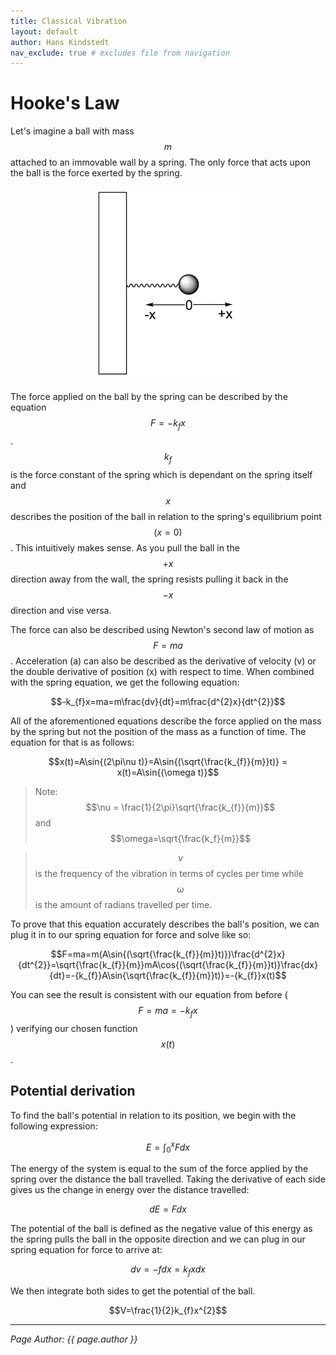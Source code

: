 ```yaml
---
title: Classical Vibration
layout: default
author: Hans Kindstedt
nav_exclude: true # excludes file from navigation
---
```


# Hooke's Law
Let's imagine a ball with mass $$m$$ attached to an immovable wall by a spring. The only force that acts upon the ball is the force exerted by the spring. 

<p align="center"><img src="assets/images/Classical Spring.jpg" width="250"></p>

The force applied on the ball by the spring can be described by the equation $$F=-k_{f}x$$. $$k_{f}$$ is the force constant of the spring which is dependant on the spring itself and $$x$$ describes the position of the ball in relation to the spring's equilibrium point $$(x=0)$$. This intuitively makes sense. As you pull the ball in the $$+x$$ direction away from the wall, the spring resists pulling it back in the $$-x$$ direction and vise versa. 

The force can also be described using Newton's second law of motion as $$F=ma$$. Acceleration (a) can also be described as the derivative of velocity (v) or the double derivative of position (x) with respect to time. When combined with the spring equation, we get the following equation:

$$-k_{f}x=ma=m\frac{dv}{dt}=m\frac{d^{2}x}{dt^{2}}$$

All of the aforementioned equations describe the force applied on the mass by the spring but not the position of the mass as a function of time. The equation for that is as follows:

$$x(t)=A\sin{(2\pi\nu t)}=A\sin{(\sqrt{\frac{k_{f}}{m}}t)} = x(t)=A\sin{(\omega t)}$$
>Note: $$\nu = \frac{1}{2\pi}\sqrt{\frac{k_{f}}{m}}$$ and $$\omega=\sqrt{\frac{k_f}{m}}$$

>$$\nu$$ is the frequency of the vibration in terms of cycles per time while $$\omega$$ is the amount of radians travelled per time.

To prove that this equation accurately describes the ball's position, we can plug it in to our spring equation for force and solve like so:

$$F=ma=m(A\sin{(\sqrt{\frac{k_{f}}{m}}t)})\frac{d^{2}x}{dt^{2}}=\sqrt{\frac{k_{f}}{m}}mA\cos{(\sqrt{\frac{k_{f}}{m}}t)}\frac{dx}{dt}=-{k_{f}}A\sin{\sqrt{\frac{k_{f}}{m}}t)}=-{k_{f}}x(t)$$

You can see the result is consistent with our equation from before ($$F=ma=-k_{f}x$$) verifying our chosen function $$x(t)$$. 

## Potential derivation
To find the ball's potential in relation to its position, we begin with the following expression:

$$E=\int^{x}_{0}Fdx$$

The energy of the system is equal to the sum of the force applied by the spring over the distance the ball travelled. Taking the derivative of each side gives us the change in energy over the distance travelled:

$$dE=Fdx$$

The potential of the ball is defined as the negative value of this energy as the spring pulls the ball in the opposite direction and we can plug in our spring equation for force to arrive at:

$$dv=-fdx=k_{f}xdx$$

We then integrate both sides to get the potential of the ball.

$$V=\frac{1}{2}k_{f}x^{2}$$



---

*Page Author: {{ page.author }}*
